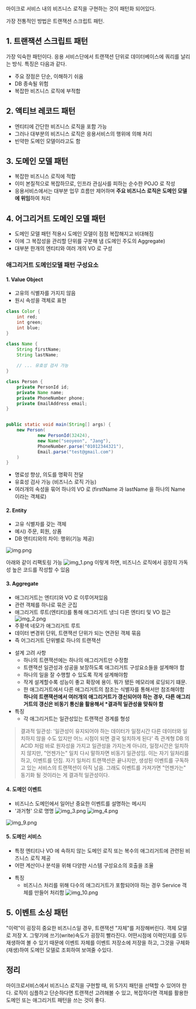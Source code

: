 
마이크로 서비스 내의 비즈니스 로직을 구현하는 것이 패턴화 되어있다.

가장 전통적인 방법은 트랜잭션 스크립트 패턴.
## 1. 트랜잭션 스크립트 패턴

가장 익숙한 패턴이다. 응용 서비스단에서 트랜잭션 단위로 데이터베이스에 쿼리를 날리는 방식. 특징은 다음과 같다.
- 주요 장점은 단순, 이해하기 쉬움
- DB 종속될 위험
- 복잡한 비즈니스 로직에 부적합

## 2. 액티브 레코드 패턴
- 엔티티에 간단한 비즈니스 로직을 포함 가능
- 그러나 대부분의 비즈니스 로직은 응용서비스의 행위에 의해 처리
- 빈약한 도메인 모델이라고도 함

## 3. 도메인 모델 패턴
- 복잡한 비즈니스 로직에 적합
- 이미 본질적으로 복잡하므로, 인프라 관심사를 피하는 순수한 POJO 로 작성
- 응용서비스에서는 대부분 업무 흐름만 제어하며 **주요 비즈니스 로직은 도메인 모델에 위임**하여 처리

## 4. 어그리거트 도메인 모델 패턴
- 도메인 모델 패턴 적용시 도메인 모델이 점점 복잡해지고 비대해짐
- 이에 그 복잡성을 관리할 단위를 구분해 냄 (도메인 주도의 Aggregate)
- 대부분 한개의 엔티티와 여러 개의 VO 로 구성

### 애그리거트 도메인모델 패턴 구성요소
#### 1. Value Object
- 고유의 식별자를 가지지 않음
- 원시 속성을 객체로 표현
```java
class Color {
    int red;
    int green;
    int blue;
}

class Name {
    String firstName;
    String lastName;
    
    // ... 유효성 검사 가능
}

class Person {
    private PersonId id;
    private Name name;
    private PhoneNumber phone;
    private EmailAddress email;
}


public static void main(String[] args) {
    new Person(
            new PersonId(32424),
            new Name("seoyeon", "Jang"),
            PhoneNumber.parse("01012344321"),
            Email.parse("test@gmail.com")
    )
}
```
- 명료성 향상, 의도를 명확히 전달
- 유효성 검사 가능 (비즈니스 로직 가능)
- 여러개의 속성을 묶어 하나의 VO 로 (firstName 과 lastName 을 하나의 Name 이라는 객체로)

#### 2. Entity
- 고유 식별자를 갖는 객체
- 예시) 주문, 회원, 상품
- DB 엔티티와의 차이: 행위(기능 제공)

![img.png](img.png)

아래와 같이 리팩토링 가능
![img_1.png](img_1.png)
이렇게 하면, 비즈니스 로직에서 굉장히 가독성 높은 코드를 작성할 수 있음

#### 3. Aggregate
- 애그리거트는 엔티티와 VO 로 이루어져있음
- 관련 객체를 하나로 묶은 군집
- 애그리거트 루트(엔티티)를 통해 애그리거트 냉늬 다른 엔티티 및 VO 접근
![img_2.png](img_2.png)
- 주황색 네모가 애그리거트 루트
- 데이터 변경위 단위, 트랜잭션 단위가 되는 연관된 객체 묶음
- 즉 어그리거트 단위별로 하나의 트랜잭션
* 설계 고려 사항
  * 하나의 트랜잭션에는 하나의 애그리거트만 수정함
  * 트랜잭션 일관성과 성공을 보장하도록 애그리거트 구성요소들을 설계해야 함
  * 하나의 일을 잘 수행할 수 있도록 작게 설계해야함
  * 작게 설계할수록 성능이 좋고 확장에 용이. 뭐가 됐든 메모리에 로딩되기 떄문.
  * 한 애그리거트에서 다른 애그리거트의 참조는 식별자를 통해서만 참조해야함
  **하나의 트랜잭션에서 여러개의 애그리거트가 갱신되어야 하는 경우, 다른 애그리거트의 갱신은 비동기 통신을 활용해서 \*결과적 일관성을 맞춰야 함**
* 특징
  * 각 애그리거트는 일관성있는 트랜잭션 경계를 형성

> 결과적 일관성: '일관성이 유지되어야 하는 데이터가 일정시간 다른 데이터와 일치하지 않을 수도 있지만 어느 시점이 되면 결국 일치하게 된다'
> 즉 관계형 DB 의 ACID 처럼 바로 원자성을 가지고 일관성을 가지는게 아니라, 일정시간은 일치하지 않지만, "언젠가는" 일치
> 다시 말하자면 비동기 일관성임. 이는 자기 일처리를 하고, 이벤트를 던짐. 자기 일처리 트랜잭션은 끝나지만, 생성된 이벤트를 구독하고 있는 서비스의 트랜잭션이
> 아직 남음. 그래도 이벤트를 가져가면 "언젠가는" 동기화 될 것이라는 게 결과적 일관성이다.

#### 4. 도메인 이벤트
- 비즈니스 도메인에서 일어난 중요한 이벤트를 설명하는 메시지
- '과거형' 으로 명명
![img_3.png](img_3.png)
![img_4.png](img_4.png)

![img_9.png](img_9.png)

#### 5. 도메인 서비스
- 특정 엔티티나 VO 에 속하지 않는 도메인 로직 또는 복수의 애그리거트에 관련된 비즈니스 로직 제공
- 어떤 계산이나 분석을 위해 다양한 시스템 구성요소의 호출을 조율
* 특징
  * 비즈니스 처리를 위해 다수의 애그리거트가 포함되어야 하는 경우 Service 객체를 만들어 처리함
![img_10.png](img_10.png)

## 5. 이벤트 소싱 패턴
"이력"이 굉장히 중요한 비즈니스일 경우, 트랜잭션 "자체"를 저장해버린다. 객체 모델로 저장 X. 그렇기에 쓰기(write)속도가 굉장히 빨라진다.
어떤시점에 이력인지를 모두 재생하여 볼 수 있기 때문에 이벤트 자체를 이벤트 저장소에 저장을 하고, 그것을 구체화(재생)하여 도메인 모델로 조회하여 보여줄 수있다.


## 정리
마이크로서비스에서 비즈니스 로직을 구현할 때, 위 5가지 패턴을 선택할 수 있어야 한다. 
로직이 심플하고 단순하다면 트랜잭션 고려해볼 수 있고, 복잡하다면 객체를 활용한 도메인 또는 애그리거트 패턴을 쓰는 것이 좋다.

